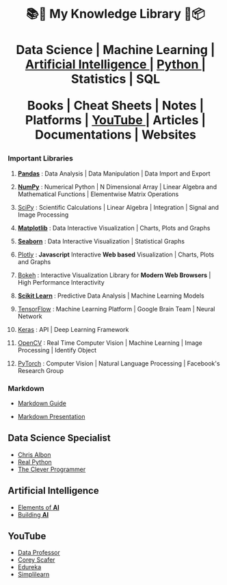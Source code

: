 <h1 align="center"> 📚📝 My Knowledge Library 💼📦 <h1>

<p align="center"> 
  <strong> Data Science </strong> | 
  <strong> Machine Learning </strong> | 
  <strong> <a href="#ai"> Artificial Intelligence </a> </strong> | 
  <strong> <a href="https://docs.python.org/3/"> Python </a> </strong> | 
  <strong> Statistics </strong> | 
  <strong> SQL </strong> 
</p>

<p align="center"> Books | Cheat Sheets | Notes | Platforms | <a href="#yt"> YouTube </a> | Articles | Documentations | Websites </p>



### Important Libraries

1. [**Pandas**](https://pandas.pydata.org/) : Data Analysis | Data Manipulation | Data Import and Export

2. [**NumPy**](https://numpy.org/) : Numerical Python | N Dimensional Array | Linear Algebra and Mathematical Functions | Elementwise Matrix Operations

3. [SciPy](https://www.scipy.org/) : Scientific Calculations | Linear Algebra | Integration | Signal and Image Processing

4. [**Matplotlib**](https://matplotlib.org/) : Data Interactive Visualization | Charts, Plots and Graphs 

5. [**Seaborn**](https://seaborn.pydata.org/) : Data Interactive Visualization | Statistical Graphs 

6. [Plotly](https://plotly.com/) : **Javascript** Interactive **Web based** Visualization | Charts, Plots and Graphs 

7. [Bokeh](https://bokeh.org/) : Interactive Visualization Library for **Modern Web Browsers** | High Performance Interactivity

8. [**Scikit Learn**](https://scikit-learn.org/) : Predictive Data Analysis | Machine Learning Models

9. [TensorFlow](https://www.tensorflow.org/) : Machine Learning Platform | Google Brain Team | Neural Network

10. [Keras](https://keras.io/) : API | Deep Learning Framework

11. [OpenCV](https://opencv.org/) : Real Time Computer Vision | Machine Learning | Image Processing | Identify Object

12. [PyTorch](https://pytorch.org/) : Computer Vision | Natural Language Processing | Facebook's Research Group

### Markdown

- [Markdown Guide](https://www.markdownguide.org/)

- [Markdown Presentation](https://www.slideas.app/)


## Data Science Specialist

- [Chris Albon](https://chrisalbon.com/)
- [Real Python](https://realpython.com/)
- [The Clever Programmer](https://thecleverprogrammer.com/)

<h2 name="ai">Artificial Intelligence</h2>

- [Elements of **AI**](https://www.elementsofai.com/)
- [Building **AI**](https://buildingai.elementsofai.com/)

<h2 name="yt">YouTube</h2>

- [Data Professor]()
- [Corey Scafer]()
- [Edureka]()
- [Simplilearn]()
